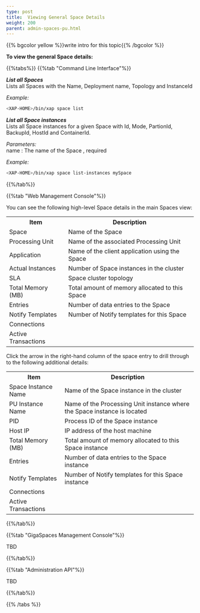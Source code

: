 ```yaml
---
type: post
title:  Viewing General Space Details
weight: 200
parent: admin-spaces-pu.html
---
```

 
 
{{% bgcolor yellow %}}write intro for this topic{{% /bgcolor %}}

**To view the general Space details:**


{{%tabs%}}
{{%tab "Command Line Interface"%}}

***List all Spaces***<br>
Lists all Spaces with the Name, Deployment name, Topology and InstanceId

*Example:*

```bash
<XAP-HOME>/bin/xap space list
```


***List all Space instances***<br>
Lists all Space instances for a given Space with Id, Mode, PartionId, BackupId, HostId and ContainerId.

_Parameters:_<br> 
name : The name of the Space , required
 
*Example:*
 
```bash
<XAP-HOME>/bin/xap space list-instances mySpace
```


{{%/tab%}}

{{%tab "Web Management Console"%}}
 
You can see the following high-level Space details in the main Spaces view:

<table>
  <tr>
    <th>Item</th>
    <th>Description</th>
  </tr>
  <tr>
    <td>Space</td>
    <td>Name of the Space</td>
  </tr>
  <tr>
    <td>Processing Unit</td>
    <td>Name of the associated Processing Unit</td>
  </tr>
  <tr>
    <td>Application</td>
    <td>Name of the client application using the Space</td>
  </tr>
  <tr>
    <td>Actual Instances</td>
    <td>Number of Space instances in the cluster</td>
  </tr>
  <tr>
    <td>SLA</td>
    <td>Space cluster topology</td>
  </tr>
  <tr>
    <td>Total Memory (MB)</td>
    <td>Total amount of memory allocated to this Space</td>
  </tr>
  <tr>
    <td>Entries</td>
    <td>Number of data entries to the Space</td>
  </tr>
  <tr>
    <td>Notify Templates</td>
    <td>Number of Notify templates for this Space</td>
  </tr>
  <tr>
    <td>Connections</td>
    <td></td>
  </tr>
  <tr>
    <td>Active Transactions</td>
    <td></td>
  </tr>
</table>


Click the arrow in the right-hand column of the space entry to drill through to the following additional details:

<table>
  <tr>
    <th>Item</th>
    <th>Description</th>
  </tr>
  <tr>
    <td>Space Instance Name</td>
    <td>Name of the Space instance in the cluster</td>
  </tr>
  <tr>
    <td>PU Instance Name</td>
    <td>Name of the Processing Unit instance where the Space instance is located</td>
  </tr>
  <tr>
    <td>PID</td>
    <td>Process ID of the Space instance</td>
  </tr>
  <tr>
    <td>Host IP</td>
    <td>IP address of the host machine</td>
  </tr>
  <tr>
    <td>Total Memory (MB)</td>
    <td>Total amount of memory allocated to this Space instance</td>
  </tr>
  <tr>
    <td>Entries</td>
    <td>Number of data entries to the Space instance</td>
  </tr>
  <tr>
    <td>Notify Templates</td>
    <td>Number of Notify templates for this Space instance</td>
  </tr>
  <tr>
    <td>Connections</td>
    <td></td>
  </tr>
  <tr>
    <td>Active Transactions</td>
    <td></td>
  </tr>
</table> 

{{%/tab%}}


{{%tab "GigaSpaces Management Console"%}}

TBD

{{%/tab%}}


{{%tab "Administration API"%}}

TBD

{{%/tab%}}

{{% /tabs %}}

